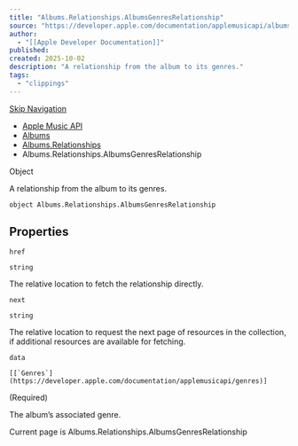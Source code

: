 ```yaml
---
title: "Albums.Relationships.AlbumsGenresRelationship"
source: "https://developer.apple.com/documentation/applemusicapi/albums/relationships-data.dictionary/albumsgenresrelationship"
author:
  - "[[Apple Developer Documentation]]"
published:
created: 2025-10-02
description: "A relationship from the album to its genres."
tags:
  - "clippings"
---
```

[Skip Navigation](https://developer.apple.com/documentation/applemusicapi/albums/relationships-data.dictionary/#app-main)

- [Apple Music API](https://developer.apple.com/documentation/applemusicapi)
- [Albums](https://developer.apple.com/documentation/applemusicapi/albums)
- [Albums.Relationships](https://developer.apple.com/documentation/applemusicapi/albums/relationships-data.dictionary)
- Albums.Relationships.AlbumsGenresRelationship

Object

A relationship from the album to its genres.

```
object Albums.Relationships.AlbumsGenresRelationship
```

## Properties

`href`

`string`

The relative location to fetch the relationship directly.

`next`

`string`

The relative location to request the next page of resources in the collection, if additional resources are available for fetching.

`data`

``[[`Genres`](https://developer.apple.com/documentation/applemusicapi/genres)]``

(Required)

The album’s associated genre.

Current page is Albums.Relationships.AlbumsGenresRelationship